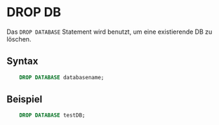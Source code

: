 # DROP DB

Das `DROP DATABASE` Statement wird benutzt, um eine existierende DB zu löschen.

## Syntax

```SQL
    DROP DATABASE databasename;
```

## Beispiel

```SQL
    DROP DATABASE testDB;
```